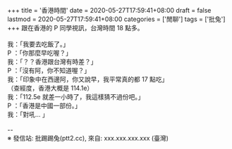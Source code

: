 +++
title = '香港時間'
date = 2020-05-27T17:59:41+08:00
draft = false
lastmod = 2020-05-27T17:59:41+08:00
categories = ['閒聊']
tags = ['批兔']
+++
跟在香港的 P 同學視訊，台灣時間 18 點多。<br>
<br>
我：「我要去吃飯了。」<br>
P ：「你那麼早吃喔？」<br>
我：「？？香港跟台灣有時差？」<br>
P ：「沒有阿，你不知道喔？」<br>
我：「印象中在西邊阿，你又說早，我平常真的都 17 點吃」<br>
（查經度，香港大概是 114.1e）<br>
我：「112.5e 就差一小時了，我這樣猜不過份吧。」<br>
P ：「香港是中國一部份。」<br>
我：「對吼... 」<br>
<br>
--<br>
※ 發信站: 批踢踢兔(ptt2.cc), 來自: xxx.xxx.xxx.xxx (臺灣)<br>
